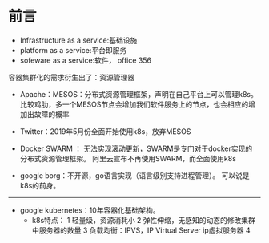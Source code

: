 # 前言

- Infrastructure as a service:基础设施
- platform as a service:平台即服务
- sofeware as a service:软件， office 356

容器集群化的需求衍生出了：资源管理器

- Apache：MESOS：分布式资源管理框架，声明在自己平台上可以管理k8s。 比较鸡肋，多一个MESOS节点会增加我们软件服务上的节点，也会相应的增加出故障的概率

- Twitter：2019年5月份全面开始使用k8s，放弃MESOS

- Docker SWARM ： 无法实现滚动更新，SWARM是专门对于docker实现的 分布式资源管理框架。
阿里云宣布不再使用SWARM，而全面使用k8s

- google borg：不开源，go语言实现（语言级别支持进程管理）。 可以说是k8s的前身。

------------------------------

- google kubernetes：10年容器化基础架构。
    - k8s特点：
    1 轻量级，资源消耗小
    2 弹性伸缩，无感知的动态的修改集群中服务器的数量
    3 负载均衡：IPVS，IP Virtual Server ip虚拟服务器
    4 
    


